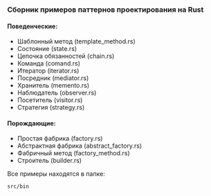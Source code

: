 ### Сборник примеров паттернов проектирования на Rust

#### Поведенческие:
- Шаблонный метод (template_method.rs)
- Состояние (state.rs)
- Цепочка обязанностей (chain.rs)
- Команда (comand.rs)
- Итератор (iterator.rs)
- Посредник (mediator.rs)
- Хранитель (memento.rs)
- Наблюдатель (observer.rs)
- Посетитель (visitor.rs)
- Стратегия (strategy.rs)

#### Порождающие:
- Простая фабрика (factory.rs)
- Абстрактная фабрика (abstract_factory.rs)
- Фабричный метод (factory_method.rs)
- Строитель (builder.rs)

Все примеры находятся в папке:
```bash
src/bin
```